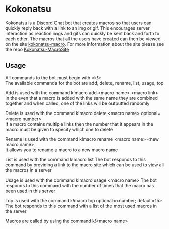 # Kokonatsu
Kokonatsu is a Discord Chat bot that creates macros so that users can quickly reply back with a link to an img or gif.
This encourages server interaction as reaction imgs and gifs can quickly be sent back and forth to each other. The macros that all the users
have created can then be viewed on the site [kokonatsu-macro](http://kokonatsu-macros.herokuapp.com/#/home). For more information about the site please see the repo [Kokonatsu-MacroSite](https://github.com/smwoo/Kokonatsu-MacroSite)

## Usage
All commands to the bot must begin with \<k!>  
The available commands for the bot are add, delete, rename, list, usage, top  
  
Add is used with the command k!macro add \<macro name> \<macro link>  
In the even that a macro is added with the same name they are combined together and when called, one of the links will be outputted randomly
  
Delete is used with the command k!macro delete \<macro name> optional=\<macro number>  
If a macro contains multiple links then the number that it appears in the macro must be given to specify which one to delete  
  
Rename is used with the command k!macro rename \<macro name> \<new macro name>  
It allows you to rename a macro to a new macro name  
  
List is used with the command k!macro list
The bot responds to this command by providing a link to the macro site which can be used to view all the macros in a server
  
Usage is used with the command k!macro usage \<macro name>
The bot responds to this command with the number of times that the macro has been used in this server
  
Top is used with the command k!macro top optional=\<number; default=15>
The bot responds to this command with a list of the most used macros in the server
  
Macros are called by using the command k!\<macro name>
